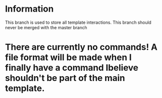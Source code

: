 # Information

This branch is used to store all template interactions. This branch should never be merged with the master branch


# **There are currently no commands! A file format will be made when I finally have a command Ibelieve shouldn't be part of the main template.**
